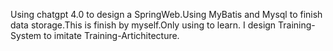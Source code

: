 Using chatgpt 4.0 to design a SpringWeb.Using MyBatis and Mysql to finish data storage.This is finish by myself.Only using to learn.
I design Training-System to imitate Training-Artichitecture.
